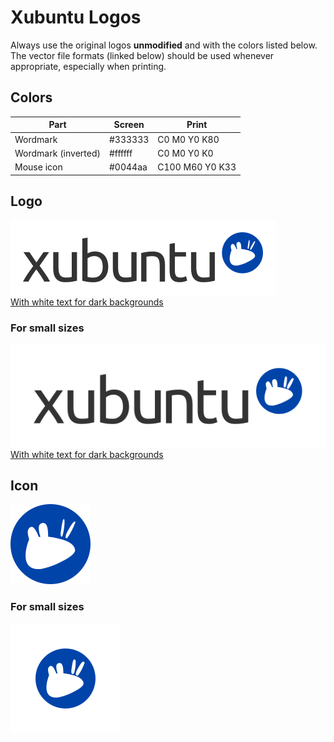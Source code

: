 # Xubuntu Logos

Always use the original logos **unmodified** and with the colors listed below. The vector file formats (linked below) should be used whenever appropriate, especially when printing.

## Colors

| Part               | Screen  | Print          |
| ------------------- | ------- | --------------- |
| Wordmark            | #333333 | C0 M0 Y0 K80    |
| Wordmark (inverted) | #ffffff | C0 M0 Y0 K0     |
| Mouse icon          | #0044aa | C100 M60 Y0 K33 |

## Logo

[![](png/logo/xubuntu_logo_black.png)](logo_black.svg) <br />
[With white text for dark backgrounds](logo_white.svg)

### For small sizes
![Xubuntu logo](logo_black_small.svg)<br />
[With white text for dark backgrounds](logo_white_small.svg)

## Icon

![Xubuntu icon](icon.svg)

### For small sizes
![Xubuntu icon small](icon_small.svg)
	
